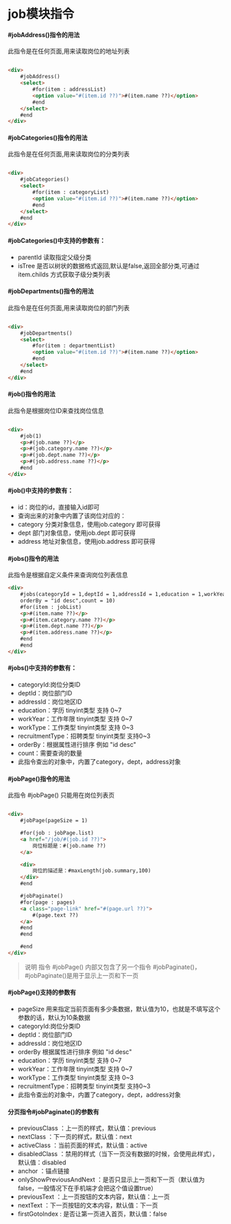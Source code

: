 # job模块指令

#### #jobAddress()指令的用法

此指令是在任何页面,用来读取岗位的地址列表

```html

<div>
    #jobAddress()
    <select>
        #for(item : addressList)
        <option value="#(item.id ??)">#(item.name ??)</option>
        #end
    </select>
    #end
</div>
```

#### #jobCategories()指令的用法

此指令是在任何页面,用来读取岗位的分类列表

```html

<div>
    #jobCategories()
    <select>
        #for(item : categoryList)
        <option value="#(item.id ??)">#(item.name ??)</option>
        #end
    </select>
    #end
</div>
```

#### #jobCategories()中支持的参数有：

* parentId 读取指定父级分类
* isTree 是否以树状的数据格式返回,默认是false,返回全部分类,可通过 item.childs 方式获取子级分类列表

#### #jobDepartments()指令的用法

此指令是在任何页面,用来读取岗位的部门列表

```html

<div>
    #jobDepartments()
    <select>
        #for(item : departmentList)
        <option value="#(item.id ??)">#(item.name ??)</option>
        #end
    </select>
    #end
</div>
```

#### #job()指令的用法

此指令是根据岗位ID来查找岗位信息

```html

<div>
    #job(1)
    <p>#(job.name ??)</p>
    <p>#(job.category.name ??)</p>
    <p>#(job.dept.name ??)</p>
    <p>#(job.address.name ??)</p>
    #end
</div>
```

#### #job()中支持的参数有：

* id：岗位的id，直接输入id即可
* 查询出来的对象中内置了该岗位对应的：
* category 分类对象信息，使用job.category 即可获得
* dept 部门对象信息，使用job.dept 即可获得
* address 地址对象信息，使用job.address 即可获得

#### #jobs()指令的用法

此指令是根据自定义条件来查询岗位列表信息

```html
<div>
    #jobs(categoryId = 1,deptId = 1,addressId = 1,education = 1,workYear = 1,workType = 1,recruitmentType = 1,
    orderBy = "id desc",count = 10)
    #for(item : jobList)
    <p>#(item.name ??)</p>
    <p>#(item.category.name ??)</p>
    <p>#(item.dept.name ??)</p>
    <p>#(item.address.name ??)</p>
    #end
    #end
</div>
```

#### #jobs()中支持的参数有：

* categoryId:岗位分类ID
* deptId：岗位部门ID
* addressId：岗位地区ID
* education：学历 tinyint类型 支持 0~7
* workYear：工作年限 tinyint类型 支持 0~7
* workType：工作类型 tinyint类型 支持 0~3
* recruitmentType：招聘类型 tinyint类型 支持0~3
* orderBy：根据属性进行排序 例如 "id desc"
* count：需要查询的数量
* 此指令查出的对象中，内置了category，dept，address对象

#### #jobPage()指令的用法

此指令 #jobPage() 只能用在岗位列表页

```html

<div>
    #jobPage(pageSize = 1)

    #for(job : jobPage.list)
    <a href="/job/#(job.id ??)">
        岗位标题是：#(job.name ??)
    </a>

    <div>
        岗位的描述是：#maxLength(job.summary,100)
    </div>
    #end

    #jobPaginate()
    #for(page : pages)
    <a class="page-link" href="#(page.url ??)">
        #(page.text ??)
    </a>
    #end
    #end

    #end
</div>
```

> 说明 指令 #jobPage() 内部又包含了另一个指令 #jobPaginate()，#jobPaginate()是用于显示上一页和下一页

#### #jobPage()支持的参数有

* pageSize 用来指定当前页面有多少条数据，默认值为10，也就是不填写这个参数的话，默认为10条数据
* categoryId:岗位分类ID
* deptId：岗位部门ID
* addressId：岗位地区ID
* orderBy 根据属性进行排序 例如 "id desc"
* education：学历 tinyint类型 支持 0~7
* workYear：工作年限 tinyint类型 支持 0~7
* workType：工作类型 tinyint类型 支持 0~3
* recruitmentType：招聘类型 tinyint类型 支持0~3
* 此指令查出的对象中，内置了category，dept，address对象

#### 分页指令#jobPaginate()的参数有

* previousClass ：上一页的样式，默认值：previous
* nextClass ：下一页的样式，默认值：next
* activeClass ：当前页面的样式，默认值：active
* disabledClass ：禁用的样式（当下一页没有数据的时候，会使用此样式），默认值：disabled
* anchor ：锚点链接
* onlyShowPreviousAndNext ：是否只显示上一页和下一页（默认值为false，一般情况下在手机端才会把这个值设置true）
* previousText ：上一页按钮的文本内容，默认值：上一页
* nextText ：下一页按钮的文本内容，默认值：下一页
* firstGotoIndex : 是否让第一页进入首页，默认值：false